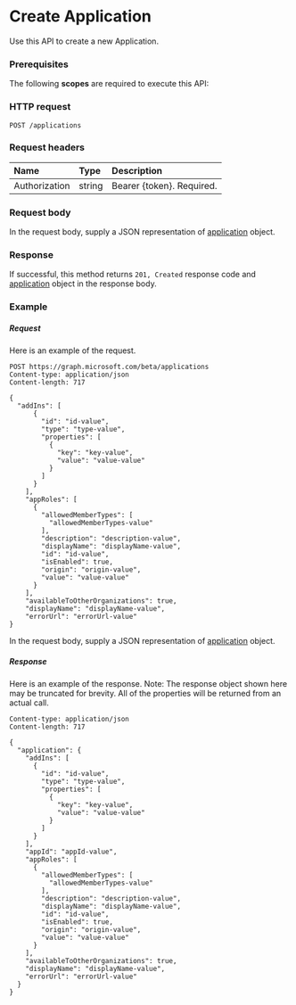 # Create Application

Use this API to create a new Application.
### Prerequisites
The following **scopes** are required to execute this API: 

### HTTP request
<!-- { "blockType": "ignored" } -->
```http
POST /applications
```

### Request headers
| Name       | Type | Description|
|:---------------|:--------|:----------|
| Authorization  | string  | Bearer {token}. Required. |

### Request body
In the request body, supply a JSON representation of [application](../resources/application.md) object.


### Response
If successful, this method returns `201, Created` response code and [application](../resources/application.md) object in the response body.

### Example
##### Request
Here is an example of the request.
<!-- { "blockType": "ignored" } -->
```http
POST https://graph.microsoft.com/beta/applications
Content-type: application/json
Content-length: 717

{
  "addIns": [
      {
        "id": "id-value",
        "type": "type-value",
        "properties": [
          {
            "key": "key-value",
            "value": "value-value"
          }
        ]
      }
    ],
    "appRoles": [
      {
        "allowedMemberTypes": [
          "allowedMemberTypes-value"
        ],
        "description": "description-value",
        "displayName": "displayName-value",
        "id": "id-value",
        "isEnabled": true,
        "origin": "origin-value",
        "value": "value-value"
      }
    ],
    "availableToOtherOrganizations": true,
    "displayName": "displayName-value",
    "errorUrl": "errorUrl-value"
}
```
In the request body, supply a JSON representation of [application](../resources/application.md) object.
##### Response
Here is an example of the response. Note: The response object shown here may be truncated for brevity. All of the properties will be returned from an actual call.
<!-- { "blockType": "ignored" } -->
```http
Content-type: application/json
Content-length: 717

{
  "application": {
    "addIns": [
      {
        "id": "id-value",
        "type": "type-value",
        "properties": [
          {
            "key": "key-value",
            "value": "value-value"
          }
        ]
      }
    ],
    "appId": "appId-value",
    "appRoles": [
      {
        "allowedMemberTypes": [
          "allowedMemberTypes-value"
        ],
        "description": "description-value",
        "displayName": "displayName-value",
        "id": "id-value",
        "isEnabled": true,
        "origin": "origin-value",
        "value": "value-value"
      }
    ],
    "availableToOtherOrganizations": true,
    "displayName": "displayName-value",
    "errorUrl": "errorUrl-value"
  }
}
```

<!-- uuid: 8fcb5dbc-d5aa-4681-8e31-b001d5168d79
2015-10-25 14:57:30 UTC -->
<!-- {
  "type": "#page.annotation",
  "description": "Create Application",
  "keywords": "",
  "section": "documentation",
  "tocPath": ""
}-->
